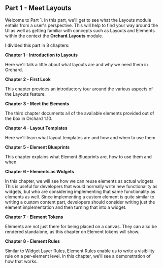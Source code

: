 ## Part 1 - Meet Layouts ##
Welcome to Part 1. In this part, we'll get to see what the Layouts module entails from a user's perspective. This will help to find your way around the UI as well as getting familiar with concepts such as Layouts and Elements within the context the **Orchard.Layouts** module.

I divided this part in 8 chapters:

**Chapter 1 - Introduction to Layouts**

Here we'll talk a little about what layouts are and why we need them in Orchard.

**Chapter 2 - First Look**

This chapter provides an introductory tour around the various aspects of the Layouts feature.

**Chapter 3 - Meet the Elements**

The third chapter documents all of the available elements provided out of the box in Orchard 1.10.

**Chapter 4 - Layout Templates**

Here we'll learn what layout templates are and how and when to use them.

**Chapter 5 - Element Blueprints**

This chapter explains what Element Blueprints are, how to use them and when.

**Chapter 6 - Elements as Widgets**

In this chapter, we will see how we can reuse elements as actual widgets. This is useful for developers that would normally write new functionality as widgets, but who are considering implementing that same functionality as elements as well. Since implementing a custom element is quite similar to writing a custom content part, developers should consider writing just the element implementation and then turning that into a widget.

**Chapter 7 - Element Tokens**

Elements are not just there for being placed on a canvas. They can also be rendered standalone, as this chapter on Element tokens will show.

**Chapter 8 - Element Rules**

Similar to Widget Layer Rules, Element Rules enable us to write a visibility rule on a per-element level. In this chapter, we'll see a demonstration of how that works.